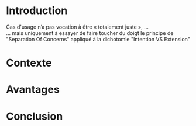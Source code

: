 Introduction
==
Cas d'usage n’a pas vocation à être « totalement juste », ...   
... mais uniquement à essayer de faire toucher du doigt le principe de "Separation Of Concerns" appliqué à la dichotomie "Intention VS Extension"


Contexte
=

Avantages
==

Conclusion
==
